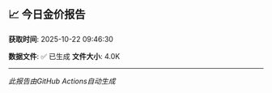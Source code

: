 ## 📈 今日金价报告

**获取时间**: 2025-10-22 09:46:30

**数据文件**: ✅ 已生成
**文件大小**: 4.0K

---
*此报告由GitHub Actions自动生成*
